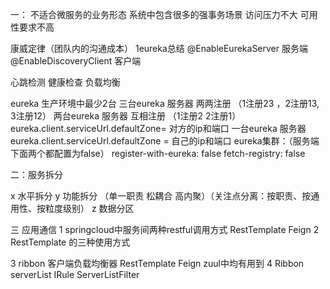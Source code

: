 一： 不适合微服务的业务形态
系统中包含很多的强事务场景
访问压力不大 可用性要求不高

康威定律（团队内的沟通成本）
1eureka总结
@EnableEurekaServer  服务端
@EnableDiscoveryClient  客户端

心跳检测 健康检查 负载均衡

eureka 生产环境中最少2台
三台eureka 服务器 两两注册 （1注册23 ，2注册13, 3注册12）
两台eureka 服务器 互相注册 （1注册2 2注册1）  eureka.client.serviceUrl.defaultZone= 对方的ip和端口
一台eureka 服务器 eureka.client.serviceUrl.defaultZone = 自己的ip和端口
eureka集群：（服务端 下面两个都配置为false）
register-with-eureka: false
fetch-registry: false

二：服务拆分

x 水平拆分
y 功能拆分 （单一职责  松耦合 高内聚）（关注点分离：按职责、按通用性、按粒度级别）
z 数据分区

三 应用通信
1 springcloud中服务间两种restful调用方式
RestTemplate
Feign
2 RestTemplate 的三种使用方式

3 ribbon 客户端负载均衡器
RestTemplate  Feign zuul中均有用到
4 Ribbon
serverList
IRule
ServerListFilter